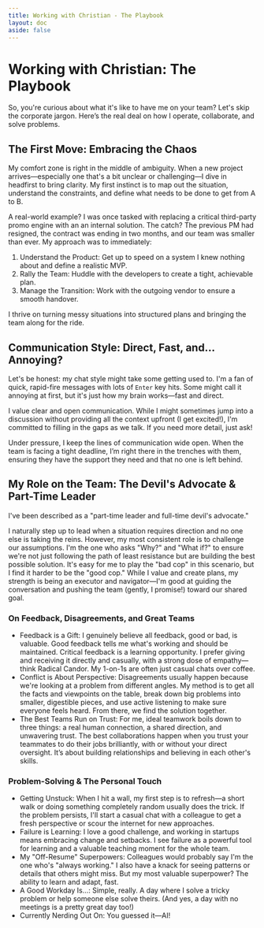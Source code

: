 ```yaml
---
title: Working with Christian - The Playbook
layout: doc
aside: false
---
```


# Working with Christian: The Playbook

So, you're curious about what it's like to have me on your team? Let's skip the corporate jargon. Here’s the real deal on how I operate, collaborate, and solve problems.

## The First Move: Embracing the Chaos

My comfort zone is right in the middle of ambiguity. When a new project arrives—especially one that's a bit unclear or challenging—I dive in headfirst to bring clarity. My first instinct is to map out the situation, understand the constraints, and define what needs to be done to get from A to B.

A real-world example? I was once tasked with replacing a critical third-party promo engine with an an internal solution. The catch? The previous PM had resigned, the contract was ending in two months, and our team was smaller than ever. My approach was to immediately:

1. Understand the Product: Get up to speed on a system I knew nothing about and define a realistic MVP.
2. Rally the Team: Huddle with the developers to create a tight, achievable plan.
3. Manage the Transition: Work with the outgoing vendor to ensure a smooth handover.

I thrive on turning messy situations into structured plans and bringing the team along for the ride.

## Communication Style: Direct, Fast, and... Annoying?

Let's be honest: my chat style might take some getting used to. I'm a fan of quick, rapid-fire messages with lots of `Enter` key hits. Some might call it annoying at first, but it's just how my brain works—fast and direct.

I value clear and open communication. While I might sometimes jump into a discussion without providing all the context upfront (I get excited!), I'm committed to filling in the gaps as we talk. If you need more detail, just ask!

Under pressure, I keep the lines of communication wide open. When the team is facing a tight deadline, I’m right there in the trenches with them, ensuring they have the support they need and that no one is left behind.

## My Role on the Team: The Devil's Advocate & Part-Time Leader

I've been described as a "part-time leader and full-time devil's advocate."

I naturally step up to lead when a situation requires direction and no one else is taking the reins. However, my most consistent role is to challenge our assumptions. I'm the one who asks "Why?" and "What if?" to ensure we're not just following the path of least resistance but are building the best possible solution. It's easy for me to play the "bad cop" in this scenario, but I find it harder to be the "good cop." While I value and create plans, my strength is being an executor and navigator—I'm good at guiding the conversation and pushing the team (gently, I promise!) toward our shared goal.

### On Feedback, Disagreements, and Great Teams

* Feedback is a Gift: I genuinely believe all feedback, good or bad, is valuable. Good feedback tells me what's working and should be maintained. Critical feedback is a learning opportunity. I prefer giving and receiving it directly and casually, with a strong dose of empathy—think Radical Candor. My 1-on-1s are often just casual chats over coffee.
* Conflict is About Perspective: Disagreements usually happen because we're looking at a problem from different angles. My method is to get all the facts and viewpoints on the table, break down big problems into smaller, digestible pieces, and use active listening to make sure everyone feels heard. From there, we find the solution together.
* The Best Teams Run on Trust: For me, ideal teamwork boils down to three things: a real human connection, a shared direction, and unwavering trust. The best collaborations happen when you trust your teammates to do their jobs brilliantly, with or without your direct oversight. It’s about building relationships and believing in each other's skills.

### Problem-Solving & The Personal Touch

* Getting Unstuck: When I hit a wall, my first step is to refresh—a short walk or doing something completely random usually does the trick. If the problem persists, I'll start a casual chat with a colleague to get a fresh perspective or scour the internet for new approaches.
* Failure is Learning: I love a good challenge, and working in startups means embracing change and setbacks. I see failure as a powerful tool for learning and a valuable teaching moment for the whole team.
* My "Off-Resume" Superpowers: Colleagues would probably say I'm the one who's "always working." I also have a knack for seeing patterns or details that others might miss. But my most valuable superpower? The ability to learn and adapt, fast.
* A Good Workday Is...: Simple, really. A day where I solve a tricky problem or help someone else solve theirs. (And yes, a day with no meetings is a pretty great day too!)
* Currently Nerding Out On: You guessed it—AI!
